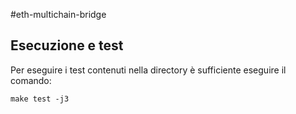 #eth-multichain-bridge

## Esecuzione e test
Per eseguire i test contenuti nella directory è sufficiente eseguire il comando:
```
make test -j3
